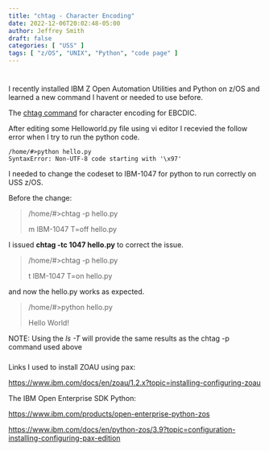 ```yaml
---
title: "chtag - Character Encoding"
date: 2022-12-06T20:02:48-05:00
author: Jeffrey Smith
draft: false
categories: [ "USS" ]
tags: [ "z/OS", "UNIX", "Python", "code page" ]
---
```

#
#

I recently installed IBM Z Open Automation Utilities and Python on z/OS and learned a new command I havent or needed to use before.

The [chtag command](https://www.ibm.com/docs/en/zos/2.5.0?topic=descriptions-chtag-change-file-tag-information) for character encoding for EBCDIC.

After editing some Helloworld.py file using vi editor I recevied the follow error when I try to run the python code.

~~~~
/home/#>python hello.py
SyntaxError: Non-UTF-8 code starting with '\x97' 
~~~~

I needed to change the codeset to IBM-1047 for python to run correctly on USS z/OS.

Before the change:

>/home/#>chtag -p hello.py
>
>m IBM-1047    T=off hello.py

I issued **chtag -tc 1047 hello.py** to correct the issue.

>/home/#>chtag -p hello.py
>
>t IBM-1047    T=on  hello.py

and now the hello.py works as expected.

>/home/#>python hello.py
>
>Hello World!

NOTE: Using the _ls -T_ will provide the same results as the chtag -p command used above

###

Links I used to install ZOAU using pax:

https://www.ibm.com/docs/en/zoau/1.2.x?topic=installing-configuring-zoau


The IBM Open Enterprise SDK Python:

https://www.ibm.com/products/open-enterprise-python-zos

https://www.ibm.com/docs/en/python-zos/3.9?topic=configuration-installing-configuring-pax-edition

